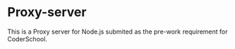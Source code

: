 # Proxy-server

This is a Proxy server for Node.js submited as the pre-work requirement for CoderSchool.
